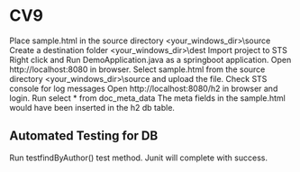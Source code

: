 # CV9
Place sample.html in the source directory <your_windows_dir>\source
Create a destination folder <your_windows_dir>\dest
Import project to STS
Right click and Run DemoApplication.java as a springboot application.
Open http://localhost:8080 in browser.
Select sample.html from the source directory <your_windows_dir>\source and upload the file.
Check STS console for log messages
Open http://localhost:8080/h2 in browser and login.
Run select * from doc_meta_data
The meta fields in the sample.html would have been inserted in the h2 db table.

Automated Testing for DB
-----------------------
Run testfindByAuthor() test method. Junit will complete with success.

